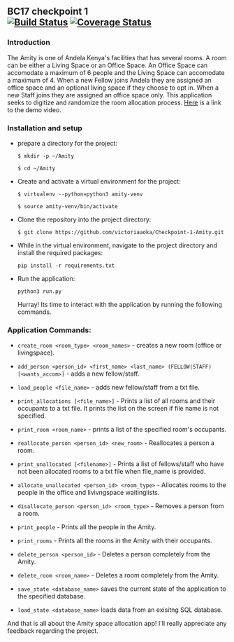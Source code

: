## BC17 checkpoint 1 <br /> [![Build Status](https://travis-ci.org/victoriaaoka/Checkpoint-1-Amity.svg?branch=task0)](https://travis-ci.org/victoriaaoka/Checkpoint-1-Amity) [![Coverage Status](https://coveralls.io/repos/github/victoriaaoka/Checkpoint-1-Amity/badge.svg?branch=task0)](https://coveralls.io/github/victoriaaoka/Checkpoint-1-Amity?branch=task0)
### Introduction
The Amity is one of Andela Kenya's facilities that has several rooms. A room can be either a Living Space or an Office Space. An Office Space can accomodate a maximum of 6 people and the Living Space can accomodate a maximum of 4. When a new Fellow joins Andela they are assigned an office space and an optional living space if they choose to opt in. When a new Staff joins they are assigned an office space only. This application seeks to digitize and randomize the room allocation process. [Here](https://asciinema.org/a/dgew1b0v3kj7sqabd15vhco0j) is a link to the demo video.
### Installation and setup
- prepare a directory for the project:

  `$ mkdir -p ~/Amity`
  
  `$ cd ~/Amity`
  
- Create and activate a virtual environment for the project:

  `$ virtualenv --python=python3 amity-venv`
  
  `$ source amity-venv/bin/activate`
  
- Clone the repository into the project directory:

  `$ git clone https://github.com/victoriaaoka/Checkpoint-1-Amity.git`
  
- While in the virtual environment, navigate to the project directory and install the required packages:

  `pip install -r requirements.txt`
  
- Run the application:

  `python3 run.py`
  
  Hurray! Its time to interact with the application by running the following commands.
  
### Application Commands:
- `create_room <room_type> <room_names>` - creates a new room (office or livingspace).

- `add_person <person_id> <first_name> <last_name> (FELLOW|STAFF) [<wants_accom>]` - adds a new fellow/staff.

- `load_people <file_name>` - adds new fellow/staff from a txt file.

- `print_allocations [<file_name>]` - Prints a list of all rooms and their occupants to a txt file. It prints the list on the screen if file name is not specified.

- `print_room <room_name>` - prints a list of the specified room's occupants.

-  `reallocate_person <person_id> <new_room>` - Reallocates a person a room.

- `print_unallocated [<filename>]` - Prints a list of fellows/staff who have not been allocated rooms to a txt file when file_name is provided.

- `allocate_unallocated <person_id> <room_type>` - Allocates rooms to the people in the office and livivngspace waitinglists.

- `disallocate_person <person_id> <room_type>` - Removes a person from a room.

- `print_people` - Prints all the people in the Amity.

- `print_rooms` - Prints all the rooms in the Amity with their occupants.

- `delete_person <person_id>` - Deletes a person completely from the Amity.

- `delete_room <room_name>` - Deletes a room completely from the Amity.

- `save_state <database_name>` saves the current state of the application to the specified database.

- `load_state <database_name>` loads data from an exisitng SQL database.

And that is all about the Amity space allocation app! I'll really appreciate any feedback regarding the project.

  
 
